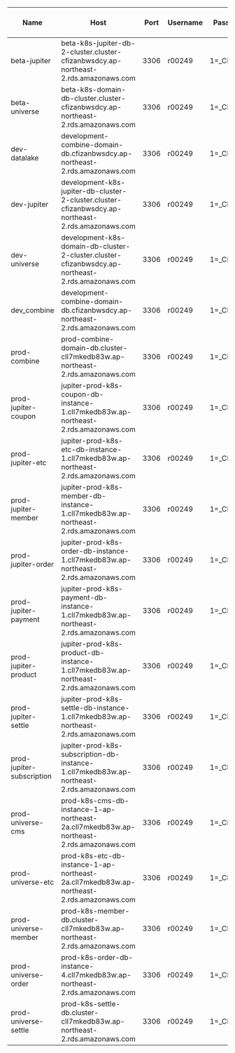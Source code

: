 | Name                      | Host                                                                                               | Port | Username | Password   | Last Update Date |
|---------------------------|----------------------------------------------------------------------------------------------------|------|----------|------------|------------------|
| beta-jupiter | beta-k8s-jupiter-db-2-cluster.cluster-cfizanbwsdcy.ap-northeast-2.rds.amazonaws.com | 3306 | r00249 | 1=_CEUY,jw | 2023-08-10 |
| beta-universe | beta-k8s-domain-db-cluster.cluster-cfizanbwsdcy.ap-northeast-2.rds.amazonaws.com | 3306 | r00249 | 1=_CEUY,jw | 2023-08-10 |
| dev-datalake | development-combine-domain-db.cfizanbwsdcy.ap-northeast-2.rds.amazonaws.com | 3306 | r00249 | 1=_CEUY,jw | 2023-08-10 |
| dev-jupiter | development-k8s-jupiter-db-cluster-2-cluster.cluster-cfizanbwsdcy.ap-northeast-2.rds.amazonaws.com | 3306 | r00249 | 1=_CEUY,jw | 2023-08-10 |
| dev-universe | development-k8s-domain-db-cluster-2-cluster.cluster-cfizanbwsdcy.ap-northeast-2.rds.amazonaws.com | 3306 | r00249 | 1=_CEUY,jw | 2023-08-10 |
| dev_combine | development-combine-domain-db.cfizanbwsdcy.ap-northeast-2.rds.amazonaws.com | 3306 | r00249 | 1=_CEUY,jw | 2023-08-10 |
| prod-combine | prod-combine-domain-db.cluster-cll7mkedb83w.ap-northeast-2.rds.amazonaws.com | 3306 | r00249 | 1=_CEUY,jw |  |
| prod-jupiter-coupon | jupiter-prod-k8s-coupon-db-instance-1.cll7mkedb83w.ap-northeast-2.rds.amazonaws.com | 3306 | r00249 | 1=_CEUY,jw |  |
| prod-jupiter-etc | jupiter-prod-k8s-etc-db-instance-1.cll7mkedb83w.ap-northeast-2.rds.amazonaws.com | 3306 | r00249 | 1=_CEUY,jw |  |
| prod-jupiter-member | jupiter-prod-k8s-member-db-instance-1.cll7mkedb83w.ap-northeast-2.rds.amazonaws.com | 3306 | r00249 | 1=_CEUY,jw | 2023-08-10 |
| prod-jupiter-order | jupiter-prod-k8s-order-db-instance-1.cll7mkedb83w.ap-northeast-2.rds.amazonaws.com | 3306 | r00249 | 1=_CEUY,jw | 2023-08-10 |
| prod-jupiter-payment | jupiter-prod-k8s-payment-db-instance-1.cll7mkedb83w.ap-northeast-2.rds.amazonaws.com | 3306 | r00249 | 1=_CEUY,jw |  |
| prod-jupiter-product | jupiter-prod-k8s-product-db-instance-1.cll7mkedb83w.ap-northeast-2.rds.amazonaws.com | 3306 | r00249 | 1=_CEUY,jw |  |
| prod-jupiter-settle | jupiter-prod-k8s-settle-db-instance-1.cll7mkedb83w.ap-northeast-2.rds.amazonaws.com | 3306 | r00249 | 1=_CEUY,jw | 2023-08-10 |
| prod-jupiter-subscription | jupiter-prod-k8s-subscription-db-instance-1.cll7mkedb83w.ap-northeast-2.rds.amazonaws.com | 3306 | r00249 | 1=_CEUY,jw |  |
| prod-universe-cms | prod-k8s-cms-db-instance-1-ap-northeast-2a.cll7mkedb83w.ap-northeast-2.rds.amazonaws.com | 3306 | r00249 | 1=_CEUY,jw |  |
| prod-universe-etc | prod-k8s-etc-db-instance-1-ap-northeast-2a.cll7mkedb83w.ap-northeast-2.rds.amazonaws.com | 3306 | r00249 | 1=_CEUY,jw |  |
| prod-universe-member | prod-k8s-member-db.cluster-cll7mkedb83w.ap-northeast-2.rds.amazonaws.com | 3306 | r00249 | 1=_CEUY,jw | 2023-08-10 |
| prod-universe-order | prod-k8s-order-db-instance-4.cll7mkedb83w.ap-northeast-2.rds.amazonaws.com | 3306 | r00249 | 1=_CEUY,jw |  |
| prod-universe-settle | prod-k8s-settle-db.cluster-cll7mkedb83w.ap-northeast-2.rds.amazonaws.com | 3306 | r00249 | 1=_CEUY,jw | 2023-08-10 |
